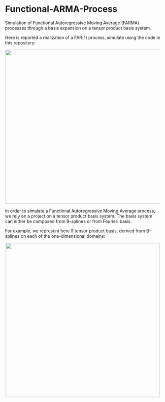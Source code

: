 # Functional-ARMA-Process
Simulation of Functional Autoregressive Moving Average (FARMA) processes through a basis expansion on a tensor product basis system.

Here is reported a realization of a FAR(1) process, simulate using the code in this repository:

<img src="https://github.com/Niccolo-Ajroldi/Functional-ARMA-Process/blob/main/Pics/FAR.gif" width="900" height="500" />

In order to simulate a Functional Autoregressive Moving Average process, we rely on a project on a tensor product basis system.
The basis system can either be composed from B-splines or from Fourieri basis.

For example, we represent here 9 tensor product basis, derived from B-splines on each of the one-dimensional domains:

<p align="center">
  <img src="https://github.com/Niccolo-Ajroldi/Functional-ARMA-Process/blob/main/Pics/Basis_plot.png" width="500" height="500" />
</p>
